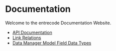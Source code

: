 # Documentation

Welcome to the entrecode Documentation Website.

- [API Documentation](./apidoc)
- [Link Relations](./rel)
- [Data Manager Model Field Data Types](./datamanager_types)